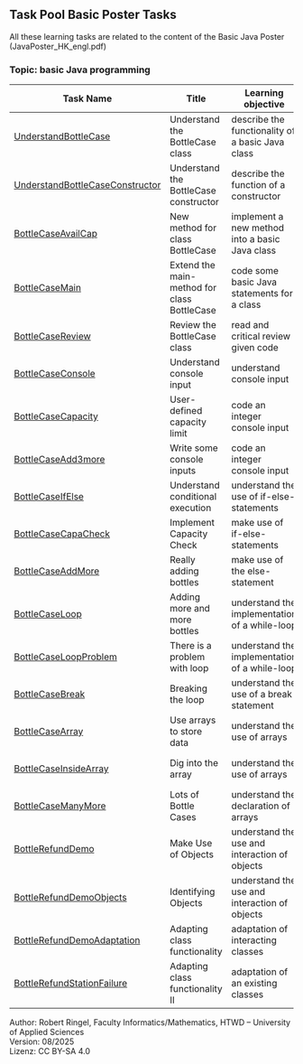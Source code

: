 ## Task Pool Basic Poster Tasks

All these learning tasks are related to the content of the Basic Java Poster (JavaPoster\_HK\_engl.pdf)  

### Topic: basic Java programming


| **Task Name**                                    | **Title**                         | **Learning objective**                                      | **Complexity** | **Task type**          |
| ------------------------------------------------ | --------------------------------- | ----------------------------------------------------------- | -------------- | ---------------------- |
| [UnderstandBottleCase](UnderstandBottleCase.md)  | Understand the BottleCase class   | describe the functionality of a basic Java class            | 1 - low        | worked out example     |
| [UnderstandBottleCaseConstructor](UnderstandBottleCaseConstructor.md) | Understand the BottleCase constructor | describe the function of a constructor | 1 - low    | worked out example     |
| [BottleCaseAvailCap](BottleCaseAvailCap.md)      | New method for class BottleCase   | implement a new method into a basic Java class              | 1 - low        | worked out example     |
| [BottleCaseMain](BottleCaseMain.md)              | Extend the main-method for class BottleCase | code some basic Java statements for a class       | 1 - low        | worked out example     |
| [BottleCaseReview](BottleCaseReview.md)          | Review the BottleCase class       | read and critical review given code                         | 1 - low        | worked out example     |
| [BottleCaseConsole](BottleCaseConsole.md)        | Understand console input          | understand console input                                    | 1 - low        | worked out example     |
| [BottleCaseCapacity](BottleCaseCapacity.md)      | User-defined capacity limit       | code an integer console input                               | 1 - low        | worked out example     |
| [BottleCaseAdd3more](BottleCaseAdd3more.md)      | Write some console inputs         | code an integer console input                               | 1 - low        | completion task        |
| [BottleCaseIfElse](BottleCaseIfElse.md)          | Understand conditional execution  | understand the use of if-else-statements                    | 1 - low        | worked out example     |
| [BottleCaseCapaCheck](BottleCaseCapaCheck.md)    | Implement Capacity Check          | make use of if-else-statements                              | 1 - low        | completion task        |
| [BottleCaseAddMore](BottleCaseAddMore.md)        | Really adding bottles             | make use of the else-statement                              | 1 - low        | completion task        |
| [BottleCaseLoop](BottleCaseLoop.md)              | Adding more and more bottles      | understand the implementation of a while-loop               | 1 - low        | worked out example     |
| [BottleCaseLoopProblem](BottleCaseLoopProblem.md) | There is a problem with loop     | understand the implementation of a while-loop               | 1 - low        | worked out example     |
| [BottleCaseBreak](BottleCaseBreak.md)            | Breaking the loop                 | understand the use of a break statement                     | 1 - low        | worked out example     |
| [BottleCaseArray](BottleCaseArray.md)            | Use arrays to store data          | understand the use of arrays                                | 1 - low        | worked out example     |
| [BottleCaseInsideArray](BottleCaseInsideArray.md) | Dig into the array               | understand the use of arrays                                | 1 - low        | worked out example     |
| [BottleCaseManyMore](BottleCaseManyMore.md)      | Lots of Bottle Cases              | understand the declaration of arrays                        | 1 - low        | completion task        |
| [BottleRefundDemo](BottleRefundDemo.md)          | Make Use of Objects               | understand the use and interaction of objects               | 2 - normal     | worked out example     |
| [BottleRefundDemoObjects](BottleRefundDemoObjects.md) | Identifying Objects          | understand the use and interaction of objects               | 1 - low        | worked out example     |
| [BottleRefundDemoAdaptation](BottleRefundDemoAdaptation.md) | Adapting class functionality | adaptation of interacting classes                     | 1 - low        | completion task        |
| [BottleRefundStationFailure](BottleRefundStationFailure.md) | Adapting class functionality II | adaptation of an existing classes                  | 1 - low        | completion task        |


Author: Robert Ringel, Faculty Informatics/Mathematics, HTWD – University of Applied Sciences  
Version: 08/2025  
Lizenz: CC BY-SA 4.0

